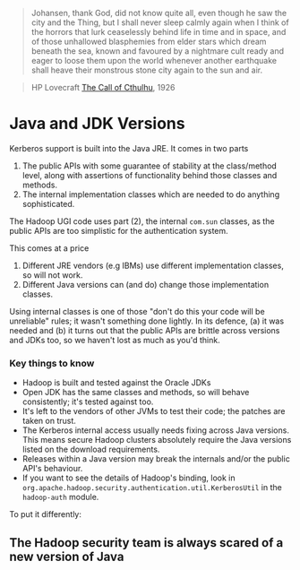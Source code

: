 <!---
  Licensed under the Apache License, Version 2.0 (the "License");
  you may not use this file except in compliance with the License.
  You may obtain a copy of the License at
  
   http://www.apache.org/licenses/LICENSE-2.0
  
  Unless required by applicable law or agreed to in writing, software
  distributed under the License is distributed on an "AS IS" BASIS,
  WITHOUT WARRANTIES OR CONDITIONS OF ANY KIND, either express or implied.
  See the License for the specific language governing permissions and
  limitations under the License. See accompanying LICENSE file.
-->
  
  
> Johansen, thank God, did not know quite all, even though he saw the city and the Thing, but I shall never sleep calmly again when I think of the horrors that lurk ceaselessly behind life in time and in space, and of those unhallowed blasphemies from elder stars which dream beneath the sea, known and favoured by a nightmare cult ready and eager to loose them upon the world whenever another earthquake shall heave their monstrous stone city again to the sun and air.

> HP Lovecraft [The Call of Cthulhu](http://www.hplovecraft.com/writings/texts/fiction/cc.aspx), 1926

# Java and JDK Versions

Kerberos support is built into the Java JRE. It comes in two parts

1. The public APIs with some guarantee of stability at the class/method level, along with assertions of functionality behind those classes and methods.
2. The internal implementation classes which are needed to do anything sophisticated.

The Hadoop UGI code uses part (2), the internal `com.sun` classes, as the public APIs
are too simplistic for the authentication system.

This comes at a price

1. Different JRE vendors (e.g IBMs) use different implementation classes, so will not work.
2. Different Java versions can (and do) change those implementation classes.

Using internal classes is one of those "don't do this your code will be unreliable" rules;
it wasn't something done lightly.
In its defence, (a) it was needed and (b) it turns out that the public APIs
are brittle across versions and JDKs too, so we haven't lost as much as you'd think.

### Key things to know

* Hadoop is built and tested against the Oracle JDKs
* Open JDK has the same classes and methods, so will behave consistently; it's tested against too.
* It's left to the vendors of other JVMs to test their code; the patches are taken on trust.
* The Kerberos internal access usually needs fixing across Java versions.
This means secure Hadoop clusters absolutely require the Java versions listed on the download requirements.
* Releases within a Java version may break the internals and/or the public API's behaviour.
* If you want to see the details of Hadoop's binding, look in `org.apache.hadoop.security.authentication.util.KerberosUtil` in the `hadoop-auth` module.

To put it differently: 

## The Hadoop security team is always scared of a new version of Java


